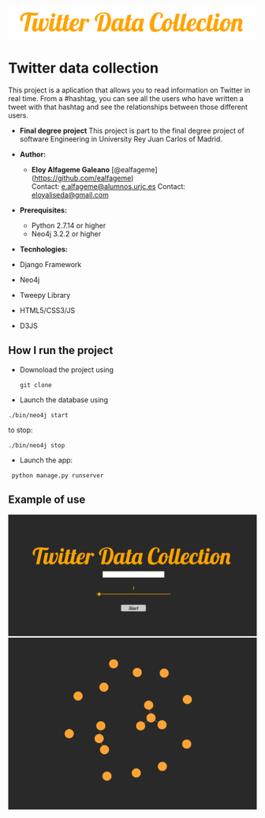 ![tdc Logo](/src/tdc.png)


# Twitter data collection
This project is a aplication that allows you to read information on Twitter in real time. 
From a #hashtag, you can see all the users who have written a tweet with that hashtag and see the relationships between those different users.

* __Final degree project__
This project is part to the final degree project of software Engineering in University Rey Juan Carlos of Madrid.

* __Author:__
  * **Eloy Alfageme Galeano** [@ealfageme] (https://github.com/ealfageme)  
  Contact: e.alfageme@alumnos.urjc.es
  Contact: eloyaliseda@gmail.com

* __Prerequisites:__
  * Python 2.7.14 or higher
  * Neo4j 3.2.2 or higher
  
 * __Tecnhologies:__
  * Django Framework
  * Neo4j
  * Tweepy Library
  * HTML5/CSS3/JS
  * D3JS
## How I run the project
 * Downoload the project using 
   ```
   git clone 
   ```
 * Launch the database using
 ```
 ./bin/neo4j start
 ```
 to stop:
 ```
 ./bin/neo4j stop
 ```
 * Launch the app:
 ```
  python manage.py runserver
 ```
 ## Example of use
 ![home](/src/index.png)
 ![graph](/src/grafo1.png)
